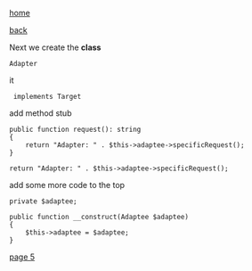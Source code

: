 [home](./page01.md)

[back](./page03.md)

Next we create the **class**

```
Adapter
```

it 
```
 implements Target
```

add method stub
```
public function request(): string
{
    return "Adapter: " . $this->adaptee->specificRequest();
}
```

```
return "Adapter: " . $this->adaptee->specificRequest();
```


add some more code to the top
```
private $adaptee;

public function __construct(Adaptee $adaptee)
{
    $this->adaptee = $adaptee;
}
```



[page 5](./page05.md)
